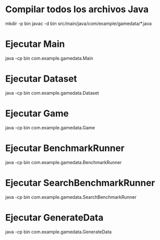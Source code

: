 # Compilar todos los archivos Java
mkdir -p bin
javac -d bin src/main/java/com/example/gamedata/*.java

# Ejecutar Main
java -cp bin com.example.gamedata.Main

# Ejecutar Dataset
java -cp bin com.example.gamedata.Dataset

# Ejecutar Game
java -cp bin com.example.gamedata.Game

# Ejecutar BenchmarkRunner
java -cp bin com.example.gamedata.BenchmarkRunner

# Ejecutar SearchBenchmarkRunner
java -cp bin com.example.gamedata.SearchBenchmarkRunner

# Ejecutar GenerateData
java -cp bin com.example.gamedata.GenerateData
